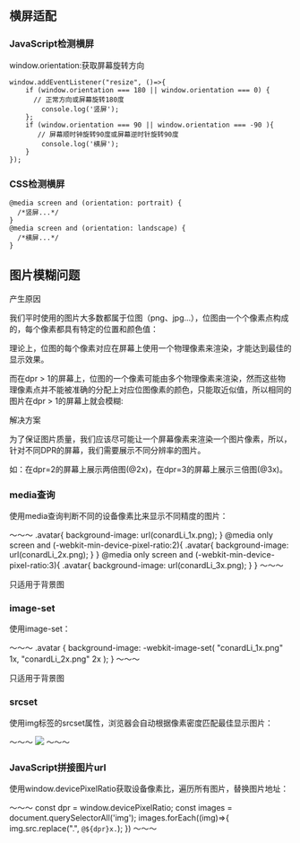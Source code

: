 ## 横屏适配

### JavaScript检测横屏

window.orientation:获取屏幕旋转方向

~~~
window.addEventListener("resize", ()=>{
    if (window.orientation === 180 || window.orientation === 0) { 
      // 正常方向或屏幕旋转180度
        console.log('竖屏');
    };
    if (window.orientation === 90 || window.orientation === -90 ){ 
       // 屏幕顺时钟旋转90度或屏幕逆时针旋转90度
        console.log('横屏');
    }  
}); 
~~~

### CSS检测横屏

~~~
@media screen and (orientation: portrait) {
  /*竖屏...*/
} 
@media screen and (orientation: landscape) {
  /*横屏...*/
}
~~~

## 图片模糊问题

产生原因

我们平时使用的图片大多数都属于位图（png、jpg...），位图由一个个像素点构成的，每个像素都具有特定的位置和颜色值：

理论上，位图的每个像素对应在屏幕上使用一个物理像素来渲染，才能达到最佳的显示效果。

而在dpr > 1的屏幕上，位图的一个像素可能由多个物理像素来渲染，然而这些物理像素点并不能被准确的分配上对应位图像素的颜色，只能取近似值，所以相同的图片在dpr > 1的屏幕上就会模糊:

解决方案

为了保证图片质量，我们应该尽可能让一个屏幕像素来渲染一个图片像素，所以，针对不同DPR的屏幕，我们需要展示不同分辨率的图片。

如：在dpr=2的屏幕上展示两倍图(@2x)，在dpr=3的屏幕上展示三倍图(@3x)。

### media查询

使用media查询判断不同的设备像素比来显示不同精度的图片：

～～～
.avatar{
    background-image: url(conardLi_1x.png);
}
@media only screen and (-webkit-min-device-pixel-ratio:2){
    .avatar{
        background-image: url(conardLi_2x.png);
    }
}
@media only screen and (-webkit-min-device-pixel-ratio:3){
    .avatar{
        background-image: url(conardLi_3x.png);
    }
}
～～～

只适用于背景图

### image-set

使用image-set：

～～～
.avatar {
    background-image: -webkit-image-set( "conardLi_1x.png" 1x, "conardLi_2x.png" 2x );
}
～～～

只适用于背景图

### srcset

使用img标签的srcset属性，浏览器会自动根据像素密度匹配最佳显示图片：

～～～
<img src="conardLi_1x.png"
     srcset=" conardLi_2x.png 2x, conardLi_3x.png 3x">
～～～

### JavaScript拼接图片url

使用window.devicePixelRatio获取设备像素比，遍历所有图片，替换图片地址：

～～～
const dpr = window.devicePixelRatio;
const images =  document.querySelectorAll('img');
images.forEach((img)=>{
  img.src.replace(".", `@${dpr}x.`);
})
～～～